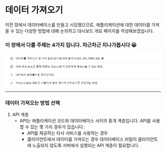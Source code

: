 # 데이터 가져오기 

이전 장에서 데이터베이스를 만들고 시딩했으므로, 애플리케이션에 대한 데이터를 가져올 수 있는 다양한 방법에 대해 논의하고 대시보드 개요 페이지를 작성해보겠습니다.

### 이 장에서 다룰 주제는 4가지 입니다. 차근차근 지나가봅시다 😀
![alt text](./images/image_ch07_01.png)

---

### 데이터 가져오는 방법 선택

1. API 계층
    - API는 애플리케이션 코드와 데이터베이스 사이의 중개 계층입니다. API를 사용할 수 있는 몇 가지 경우가 있습니다 :
        - API를 제공하는 타사 서비스를 사용하는 경우
        - 클라이언트에서 데이터를 가져오는 경우 데이터베이스 비밀이 클라이언트에 노출되지 않도록 서버에서 실행되는 API 계층이 필요합니다.
